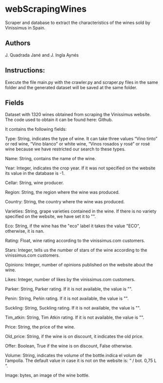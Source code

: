 # webScrapingWines
Scraper and database to extract the characteristics of the wines sold by Vinissimus in Spain.
## Authors
J. Quadrada Jané and J. Ingla Aynés
## Instructions:
Execute the file main.py with the crawler.py and scraper.py files in the same folder and the generated dataset will be saved at the same folder.
## Fields
Dataset with 1320 wines obtained from scraping the Vinissimus website. The code used to obtain it can be found here: Github.

It contains the following fields:

Type: String, indicates the type of wine. It can take three values “Vino tinto” or red wine, “Vino blanco” or white wine, “Vinos rosados y rosé” or rosé wine because we have restricted our search to these types.

Name: String, contains the name of the wine.

Year: Integer, indicates the crop year. If it was not specified on the website its value in the database is -1.

Cellar: String, wine producer.

Region: String, the region where the wine was produced.

Country: String, the country where the wine was produced.

Varieties: String, grape varieties contained in the wine. If there is no variety specified on the website, we have set it to "".

Eco: String, if the wine has the "eco" label it takes the value "ECO", otherwise, it is nan.

Rating: Float, wine rating according to the vinissimus.com customers.

Stars: Integer, tells us the number of stars of the wine according to the vinissimus.com customers.

Opinions: Integer, number of opinions published on the website about the wine.

Likes: Integer, number of likes by the vinissimus.com customers.

Parker: String, Parker rating. If it is not available, the value is "".

Penin: String, Peñín rating. If it is not available, the value is "".

Suckling: String, Suckling rating.  If it is not available, the value is "".

Tim_atkin: String, Tim Atkin rating.  If it is not available, the value is "".

Price: String, the price of the wine.

Old_price: String, if the wine is on discount, it indicates the old price.

Offer: Boolean, True if the wine is on discount, False otherwise.

Volume: String, indicates the volume of the bottle.indica el volum de l’ampolla. The default value in case it is not on the website is: “ / bot. 0,75 L “.

Image: bytes, an image of the wine bottle.
